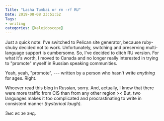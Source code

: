 ```yaml
---
Title: "Lasha Tumbai or rm -rf RU"
Date: 2019-08-08 23:51:52
Tags: 
- writing
categories: [kaleidoscope]
---
```


Just a quick note: I've switched to Pelican site generator, because ruby-shuby decided not to work. Unfortunately, switching and preserving multi-language support is cumbersome. So, I've decided to ditch RU version. For what it's worth, I moved to Canada and no longer really interested in trying to "promote" myself in Russian speaking communities.

Yeah, yeah, "promote", --- written by a person who hasn't write *anything* for ages. Right.

Whoever read this blog in Russian, sorry. And, actually, I know that there were more traffic from CIS than from any other region >< But, two languages makes it too complicated and procrastinating to write in consistent manner *(hysterical laugh).* 

Зыс ис зе энд.

